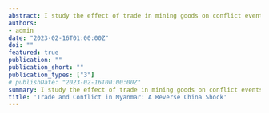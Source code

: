 ```yaml
---
abstract: I study the effect of trade in mining goods on conflict events in the border region of Myanmar. Using a shift-share measure, I disaggregate national exports to the township level. Imports from other low and middle-income countries are used to construct an instrumental variable to rule out reverse causality. A two-way fixed effects model is used for estimation. Export exposure to mining goods is associated with an increase in violent conflict. This increase predominantly affects townships inhabited by ethnic minorities. A placebo test confirms that the production of mining goods drives the effect. Night lights close to the mines are brighter in years with high export exposure, but surrounding areas do not seem to benefit.
authors:
- admin
date: "2023-02-16T01:00:00Z"
doi: ""
featured: true
publication: ""
publication_short: ""
publication_types: ["3"]
# publishDate: "2023-02-16T00:00:00Z"
summary: I study the effect of trade in mining goods on conflict events in the border region of Myanmar. Using a shift-share measure, I disaggregate national exports to the township level. Imports from other low and middle-income countries are used to construct an instrumental variable to rule out reverse causality. A two-way fixed effects model is used for estimation. Export exposure to mining goods is associated with an increase in violent conflict. This increase predominantly affects townships inhabited by ethnic minorities. A placebo test confirms that the production of mining goods drives the effect. Night lights close to the mines are brighter in years with high export exposure, but surrounding areas do not seem to benefit.
title: 'Trade and Conflict in Myanmar: A Reverse China Shock'
---
```


